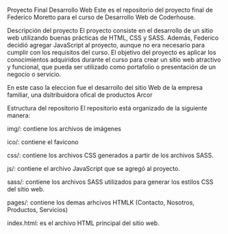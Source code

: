 Proyecto Final Desarrollo Web
Este es el repositorio del proyecto final de Federico Moretto para el curso de Desarrollo Web de Coderhouse.

Descripción del proyecto
El proyecto consiste en el desarrollo de un sitio web utilizando buenas prácticas de HTML, CSS y SASS. Además, Federico decidió agregar JavaScript al proyecto, aunque no era necesario para cumplir con los requisitos del curso. El objetivo del proyecto es aplicar los conocimientos adquiridos durante el curso para crear un sitio web atractivo y funcional, que pueda ser utilizado como portafolio o presentación de un negocio o servicio.

En este caso la eleccion fue el desarrollo del sitio Web de la empresa familiar, una dsitribuidora ofical de productos Arcor


Estructura del repositorio
El repositorio está organizado de la siguiente manera:

img/: contiene los archivos de imágenes

ico/: contiene el favicono

css/: contiene los archivos CSS generados a partir de los archivos SASS.

js/: contiene el archivo JavaScript que se agregó al proyecto.

sass/: contiene los archivos SASS utilizados para generar los estilos CSS del sitio web.

pages/: contiene los demas arhcivos HTMLK (Contacto, Nosotros, Productos, Servicios)

index.html: es el archivo HTML principal del sitio web.
